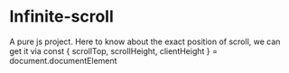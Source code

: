 # Infinite-scroll
A pure js project. Here to know about the exact position of scroll, we can get it via const { scrollTop, scrollHeight, clientHeight } = document.documentElement
